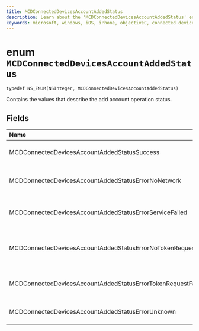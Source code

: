 ```yaml
---
title: MCDConnectedDevicesAccountAddedStatus
description: Learn about the 'MCDConnectedDevicesAccountAddedStatus' enum. This enum contains the values that describe the add account operation status.
keywords: microsoft, windows, iOS, iPhone, objectiveC, connected devices, Project Rome
---
```


# enum `MCDConnectedDevicesAccountAddedStatus`

```
typedef NS_ENUM(NSInteger, MCDConnectedDevicesAccountAddedStatus)
```  
Contains the values that describe the add account operation status.

## Fields

| Name                              |   Value     | Description |
|:----------------------------------|:------|:-------------------------------|
| MCDConnectedDevicesAccountAddedStatusSuccess | 0 | The account was successfully added to the platform. |
| MCDConnectedDevicesAccountAddedStatusErrorNoNetwork | 1 | The account operation failed since Rome detected no network access. |
| MCDConnectedDevicesAccountAddedStatusErrorServiceFailed | 2 | The account operation failed since Rome was unable to contact web services. |
| MCDConnectedDevicesAccountAddedStatusErrorNoTokenRequestSubscriber | 3 | The account operation failed since the app didn't subscribe to the AccessTokenRequested event. |
| MCDConnectedDevicesAccountAddedStatusErrorTokenRequestFailed | 4 | The account operation failed since the app failed to return a token when requested. |
| MCDConnectedDevicesAccountAddedStatusErrorUnknown | 5 | The account operation failed for unknown reasons. |
